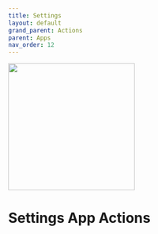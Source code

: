 ```yaml
---
title: Settings
layout: default
grand_parent: Actions
parent: Apps
nav_order: 12
---
```


<img src="https://github.com/user-attachments/assets/119e1dc4-f4b9-4c0b-8b07-4c99fb7d69cf"
     width="256"
/>

# Settings App Actions

